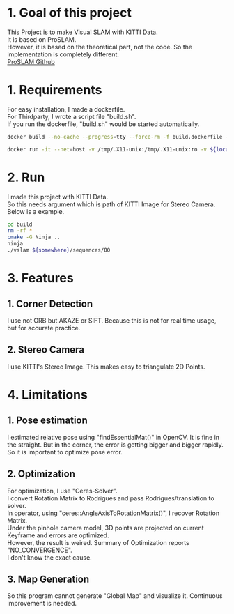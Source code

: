 # 1. Goal of this project
This Project is to make Visual SLAM with KITTI Data.  
It is based on ProSLAM.  
However, it is based on the theoretical part, not the code. So the implementation is completely different.  
[ProSLAM Github](https://github.com/NamDinhRobotics/proSLAM)  


# 1. Requirements
For easy installation, I made a dockerfile.  
For Thirdparty, I wrote a script file "build.sh".  
If you run the dockerfile, "build.sh" would be started automatically.  

```bash
docker build --no-cache --progress=tty --force-rm -f build.dockerfile -t ${ImageName}:base .

docker run -it --net=host -v /tmp/.X11-unix:/tmp/.X11-unix:ro -v ${local}:${docker} -e DISPLAY=unix$DISPLAY --privileged --name "${ContainerName}" ${ImageName}:base
```

# 2. Run
I made this project with KITTI Data.  
So this needs argument which is path of KITTI Image for Stereo Camera.  
Below is a example.

```bash
cd build
rm -rf *
cmake -G Ninja ..
ninja
./vslam ${somewhere}/sequences/00
```

# 3. Features
## 1. Corner Detection 
I use not ORB but AKAZE or SIFT. Because this is not for real time usage, but for accurate practice.   

## 2. Stereo Camera
I use KITTI's Stereo Image. This makes easy to triangulate 2D Points.  


# 4. Limitations
## 1. Pose estimation
I estimated relative pose using "findEssentialMat()" in OpenCV. 
It is fine in the straight. But in the corner, the error is getting bigger and bigger rapidly. So it is important to optimize pose error.  

## 2. Optimization
For optimization, I use "Ceres-Solver".  
I convert Rotation Matrix to Rodrigues and pass Rodrigues/translation to solver.  
In operator, using "ceres::AngleAxisToRotationMatrix()", I recover Rotation Matrix.  
Under the pinhole camera model, 3D points are projected on current Keyframe and errors are optimized.  
However, the result is weired. Summary of Optimization reports "NO_CONVERGENCE".  
I don't know the exact cause. 

## 3. Map Generation
So this program cannot generate "Global Map" and visualize it. Continuous improvement is needed.

